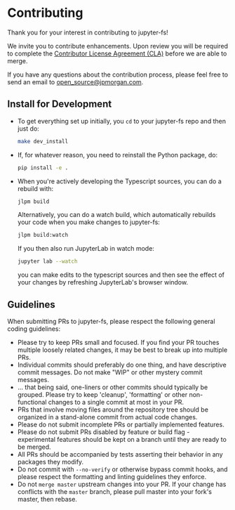 # Contributing

Thank you for your interest in contributing to jupyter-fs!

We invite you to contribute enhancements. Upon review you will be required to complete the [Contributor License Agreement (CLA)](https://github.com/jpmorganchase/cla) before we are able to merge.

If you have any questions about the contribution process, please feel free to send an email to [open_source@jpmorgan.com](mailto:open_source@jpmorgan.com).

## Install for Development

- To get everything set up initially, you `cd` to your jupyter-fs repo and then just do:

    ```bash
    make dev_install
    ```

- If, for whatever reason, you need to reinstall the Python package, do:

    ```bash
    pip install -e .
    ```

- When you're actively developing the Typescript sources, you can do a rebuild with:

    ```bash
    jlpm build
    ```

    Alternatively, you can do a watch build, which automatically rebuilds your code when you make changes to jupyter-fs:

    ```bash
    jlpm build:watch
    ```

    If you then also run JupyterLab in watch mode:

    ```bash
    jupyter lab --watch
    ```

    you can make edits to the typescript sources and then see the effect of your changes by refreshing JupyterLab's browser window.

## Guidelines

When submitting PRs to jupyter-fs, please respect the following general
coding guidelines:

* Please try to keep PRs small and focused.  If you find your PR touches multiple loosely related changes, it may be best to break up into multiple PRs.
* Individual commits should preferably do one thing, and have descriptive commit messages.  Do not make "WIP" or other mystery commit messages.
* ... that being said, one-liners or other commits should typically be grouped.  Please try to keep 'cleanup', 'formatting' or other non-functional changes to a single commit at most in your PR.
* PRs that involve moving files around the repository tree should be organized in a stand-alone commit from actual code changes.
* Please do not submit incomplete PRs or partially implemented features.
* Please do not submit PRs disabled by feature or build flag - experimental features should be kept on a branch until they are ready to be merged.
* All PRs should be accompanied by tests asserting their behavior in any packages they modify.
* Do not commit with `--no-verify` or otherwise bypass commit hooks, and please respect the formatting and linting guidelines they enforce.
* Do not `merge master` upstream changes into your PR.  If your change has conflicts with the `master` branch, please pull master into your fork's master, then rebase.

